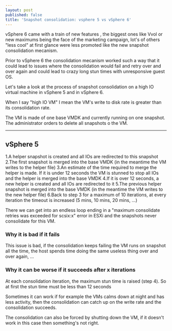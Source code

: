 ```yaml
---
layout: post
published: false
title: 'Snapshot consolidation: vsphere 5 vs vSphere 6'
---
```

vSphere 6 came with a train of new features , the biggest ones like Vvol or new maximums being the face of the marketing campaign, lot's of others "less cool" at first glance were less promoted like the new snapshot consolidation mecanism.

Prior to vSphere 6 the consolidation mecanism  worked such a way that it could lead to issues where the consolidation would fail and retry over and over again and could lead to crazy long stun times with unresponsive guest OS.

Let's take a look at the process of snapshot consolidation on a high IO virtual machine in vSphere 5 and in vSphere 6.

When I say "high IO VM" I mean the VM's write to disk rate is greater than its consolidation rate.

The VM is made of one base VMDK and currently running on one snapshot.  
The administrator orders to delete all snapshots o the VM.

-----

## vSphere 5

1.A helper snapshot is created and all IOs are redirected to this snapshot
2.The first snapshot is merged into the base VMDK (in the meantime the VM writes to the helper file)
3.An estimate of the time required to merge the helper is made. If it is under 12 seconds the VM is stunned to stop all IOs and the helper is merged into the base VMDK
4.If it is over 12 seconds, a new helper is created and all IOs are redirected to it
5.The previous helper snapshot is merged into the base VMDK (in the meantime the VM writes to the new helper file)
6.Back to step 3 for a maximum of 10 iterations, at every iteration the timeout is increased (5 mins, 10 mins, 20 mins, ...)

There we can get into an endless loop ending in a "maximum consolidate retries was exceeded for scsix:x" error in ESXi and the snapshots never consolidate for this VM.

### Why it is bad if it fails
This issue is bad, if the consolidation keeps failing the VM runs on snapshot all the time, the host spends time doing the same useless thing over and over again, ...  

### Why it can be worse if it succeeds after x iterations
At each consolidation iteration, the maximum stun time is raised (step 4). So at first the stun time must be less than 12 seconds

Sometimes it can work if for example the VMs calms down at night and has less activity, then the consolidation can catch up on the write rate and the consolidation succeeds.

The consolidation can also be forced by shutting down the VM, if it doesn't work in this case then something's not right.